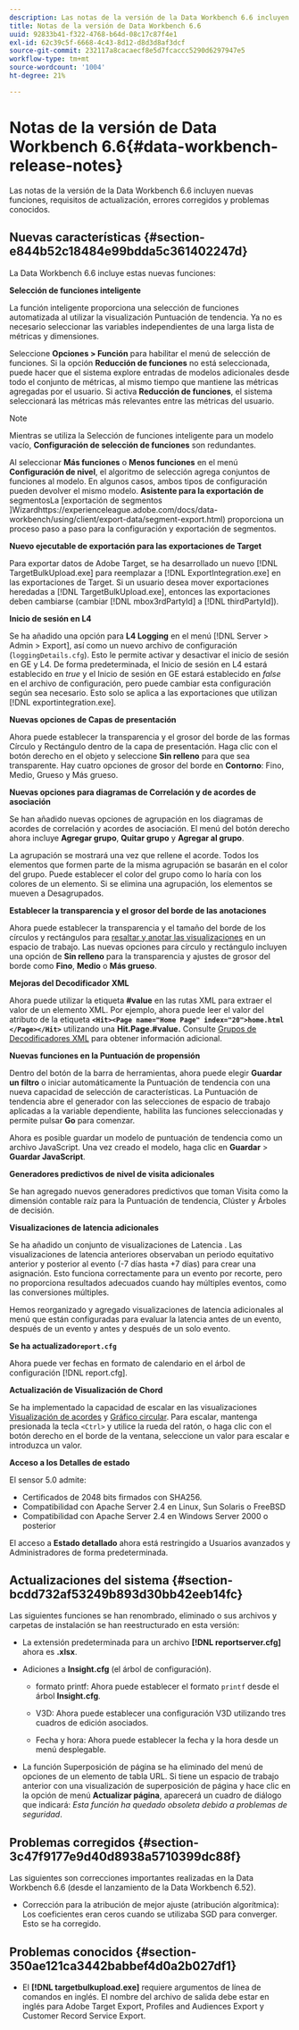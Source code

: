 ```yaml
---
description: Las notas de la versión de la Data Workbench 6.6 incluyen nuevas funciones, requisitos de actualización, errores corregidos y problemas conocidos.
title: Notas de la versión de Data Workbench 6.6
uuid: 92833b41-f322-4768-b64d-08c17c87f4e1
exl-id: 62c39c5f-6668-4c43-8d12-d8d3d8af3dcf
source-git-commit: 232117a8cacaecf8e5d7fcaccc5290d6297947e5
workflow-type: tm+mt
source-wordcount: '1004'
ht-degree: 21%

---
```


# Notas de la versión de Data Workbench 6.6{#data-workbench-release-notes}

Las notas de la versión de la Data Workbench 6.6 incluyen nuevas funciones, requisitos de actualización, errores corregidos y problemas conocidos.

## Nuevas características {#section-e844b52c18484e99bdda5c361402247d}

La Data Workbench 6.6 incluye estas nuevas funciones:

**Selección de funciones inteligente**

La función inteligente proporciona una selección de funciones automatizada al utilizar la visualización Puntuación de tendencia. Ya no es necesario seleccionar las variables independientes de una larga lista de métricas y dimensiones.

Seleccione **Opciones > Función** para habilitar el menú de selección de funciones. Si la opción **Reducción de funciones** no está seleccionada, puede hacer que el sistema explore entradas de modelos adicionales desde todo el conjunto de métricas, al mismo tiempo que mantiene las métricas agregadas por el usuario. Si activa **Reducción de funciones**, el sistema seleccionará las métricas más relevantes entre las métricas del usuario.

>[!NOTE]
>
>Mientras se utiliza la Selección de funciones inteligente para un modelo vacío, **Configuración de selección de funciones** son redundantes.

Al seleccionar **Más funciones** o **Menos funciones** en el menú **Configuración de nivel**, el algoritmo de selección agrega conjuntos de funciones al modelo. En algunos casos, ambos tipos de configuración pueden devolver el mismo modelo.
**Asistente para la exportación de** segmentosLa  [exportación de segmentos ]Wizardhttps://experienceleague.adobe.com/docs/data-workbench/using/client/export-data/segment-export.html) proporciona un proceso paso a paso para la configuración y exportación de segmentos.

**Nuevo ejecutable de exportación para las exportaciones de Target**

Para exportar datos de Adobe Target, se ha desarrollado un nuevo [!DNL TargetBulkUpload.exe] para reemplazar a [!DNL ExportIntegration.exe] en las exportaciones de Target. Si un usuario desea mover exportaciones heredadas a [!DNL TargetBulkUpload.exe], entonces las exportaciones deben cambiarse (cambiar [!DNL mbox3rdPartyId] a [!DNL thirdPartyId]).

**Inicio de sesión en L4**

Se ha añadido una opción para **L4 Logging** en el menú [!DNL Server > Admin > Export], así como un nuevo archivo de configuración (`loggingDetails.cfg`). Esto le permite activar y desactivar el inicio de sesión en GE y L4. De forma predeterminada, el Inicio de sesión en L4 estará establecido en *true* y el Inicio de sesión en GE estará establecido en *false* en el archivo de configuración, pero puede cambiar esta configuración según sea necesario. Esto solo se aplica a las exportaciones que utilizan [!DNL exportintegration.exe].

**Nuevas opciones de Capas de presentación**

Ahora puede establecer la transparencia y el grosor del borde de las formas Círculo y Rectángulo dentro de la capa de presentación. Haga clic con el botón derecho en el objeto y seleccione **Sin relleno** para que sea transparente. Hay cuatro opciones de grosor del borde en **Contorno**: Fino, Medio, Grueso y Más grueso.

**Nuevas opciones para diagramas de Correlación y de acordes de asociación**

Se han añadido nuevas opciones de agrupación en los diagramas de acordes de correlación y acordes de asociación. El menú del botón derecho ahora incluye **Agregar grupo**, **Quitar grupo** y **Agregar al grupo**.

La agrupación se mostrará una vez que rellene el acorde. Todos los elementos que formen parte de la misma agrupación se basarán en el color del grupo. Puede establecer el color del grupo como lo haría con los colores de un elemento. Si se elimina una agrupación, los elementos se mueven a Desagrupados.

**Establecer la transparencia y el grosor del borde de las anotaciones**

Ahora puede establecer la transparencia y el tamaño del borde de los círculos y rectángulos para [resaltar y anotar las visualizaciones](../../home/c-get-started/c-vis/c-present-layer.md#concept-1235f55dfeb14e0898a1cbc13a827f67) en un espacio de trabajo. Las nuevas opciones para círculo y rectángulo incluyen una opción de **Sin relleno** para la transparencia y ajustes de grosor del borde como **Fino**, **Medio** o **Más grueso**.

**Mejoras del Decodificador XML**

Ahora puede utilizar la etiqueta **#value** en las rutas XML para extraer el valor de un elemento XML. Por ejemplo, ahora puede leer el valor del atributo de la etiqueta **`<Hit><Page name="Home Page" index="20">home.html </Page></Hit>`** utilizando una **Hit.Page.#value.** Consulte [Grupos de Decodificadores XML](../../home/c-dataset-const-proc/c-dataset-inc-files/c-types-dataset-inc-files/c-log-proc-dataset-inc-files/c-xml-dec-grps.md#concept-5eda5ab253724674832f6951e2a0d1c3) para obtener información adicional.

**Nuevas funciones en la Puntuación de propensión**

Dentro del botón de la barra de herramientas, ahora puede elegir **Guardar un filtro** o iniciar automáticamente la Puntuación de tendencia con una nueva capacidad de selección de características. La Puntuación de tendencia abre el generador con las selecciones de espacio de trabajo aplicadas a la variable dependiente, habilita las funciones seleccionadas y permite pulsar **Go** para comenzar.

Ahora es posible guardar un modelo de puntuación de tendencia como un archivo JavaScript. Una vez creado el modelo, haga clic en **Guardar** > **Guardar JavaScript**.

**Generadores predictivos de nivel de visita adicionales**

Se han agregado nuevos generadores predictivos que toman Visita como la dimensión contable raíz para la Puntuación de tendencia, Clúster y Árboles de decisión.

**Visualizaciones de latencia adicionales**

Se ha añadido un conjunto de visualizaciones de Latencia . Las visualizaciones de latencia anteriores observaban un periodo equitativo anterior y posterior al evento (-7 días hasta +7 días) para crear una asignación. Esto funciona correctamente para un evento por recorte, pero no proporciona resultados adecuados cuando hay múltiples eventos, como las conversiones múltiples.

Hemos reorganizado y agregado visualizaciones de latencia adicionales al menú que están configuradas para evaluar la latencia antes de un evento, después de un evento y antes y después de un solo evento.

**Se ha actualizado`report.cfg`**

Ahora puede ver fechas en formato de calendario en el árbol de configuración [!DNL report.cfg].

**Actualización de Visualización de Chord**

Se ha implementado la capacidad de escalar en las visualizaciones [Visualización de acordes](../../home/c-get-started/c-analysis-vis/c-chord-visualization.md#concept-ca600beb11674f3bb2696edf41f1dda9) y [Gráfico circular](../../home/c-get-started/c-analysis-vis/c-pie-chart.md#concept-65bd6e41ee814684a7f53ea69142f21c). Para escalar, mantenga presionada la tecla `<Ctrl>` y utilice la rueda del ratón, o haga clic con el botón derecho en el borde de la ventana, seleccione un valor para escalar e introduzca un valor.

**Acceso a los Detalles de estado**

El sensor 5.0 admite:

* Certificados de 2048 bits firmados con SHA256.
* Compatibilidad con Apache Server 2.4 en Linux, Sun Solaris o FreeBSD
* Compatibilidad con Apache Server 2.4 en Windows Server 2000 o posterior

El acceso a **Estado detallado** ahora está restringido a Usuarios avanzados y Administradores de forma predeterminada.

## Actualizaciones del sistema {#section-bcdd732af53249b893d30bb42eeb14fc}

Las siguientes funciones se han renombrado, eliminado o sus archivos y carpetas de instalación se han reestructurado en esta versión:

* La extensión predeterminada para un archivo **[!DNL reportserver.cfg]** ahora es **.xlsx**.

* Adiciones a **Insight.cfg** (el árbol de configuración).

   * formato printf: Ahora puede establecer el formato `printf` desde el árbol **Insight.cfg**.

   * V3D: Ahora puede establecer una configuración V3D utilizando tres cuadros de edición asociados.
   * Fecha y hora: Ahora puede establecer la fecha y la hora desde un menú desplegable.

* La función Superposición de página se ha eliminado del menú de opciones de un elemento de tabla URL. Si tiene un espacio de trabajo anterior con una visualización de superposición de página y hace clic en la opción de menú **Actualizar página**, aparecerá un cuadro de diálogo que indicará: *Esta función ha quedado obsoleta debido a problemas de seguridad*.

## Problemas corregidos {#section-3c47f9177e9d40d8938a5710399dc88f}

Las siguientes son correcciones importantes realizadas en la Data Workbench 6.6 (desde el lanzamiento de la Data Workbench 6.52).

* Corrección para la atribución de mejor ajuste (atribución algorítmica): Los coeficientes eran ceros cuando se utilizaba SGD para converger. Esto se ha corregido.

## Problemas conocidos {#section-350ae121ca3442babbef4d0a2b027df1}

* El **[!DNL targetbulkupload.exe]** requiere argumentos de línea de comandos en inglés. El nombre del archivo de salida debe estar en inglés para Adobe Target Export, Profiles and Audiences Export y Customer Record Service Export.
